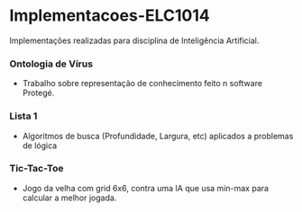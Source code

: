 # Implementacoes-ELC1014

Implementações realizadas para disciplina de Inteligência Artificial.

### Ontologia de Vírus
- Trabalho sobre representação de conhecimento feito n software Protegé.

### Lista 1 
- Algoritmos de busca (Profundidade, Largura, etc) aplicados a problemas de lógica

### Tic-Tac-Toe
- Jogo da velha com grid 6x6, contra uma IA que usa min-max para calcular a melhor jogada.
